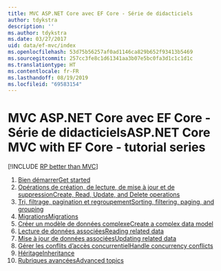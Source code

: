 ```yaml
---
title: MVC ASP.NET Core avec EF Core - Série de didacticiels
author: tdykstra
description: ''
ms.author: tdykstra
ms.date: 03/27/2017
uid: data/ef-mvc/index
ms.openlocfilehash: 53d75b56257af0ad1146ca829b652f93413b5469
ms.sourcegitcommit: 257cc3fe8c1d61341aa3b07e5bc0fa3d1c1c1d1c
ms.translationtype: HT
ms.contentlocale: fr-FR
ms.lasthandoff: 08/19/2019
ms.locfileid: "69583154"
---
```

# <a name="aspnet-core-mvc-with-ef-core---tutorial-series"></a><span data-ttu-id="ffd99-102">MVC ASP.NET Core avec EF Core - Série de didacticiels</span><span class="sxs-lookup"><span data-stu-id="ffd99-102">ASP.NET Core MVC with EF Core - tutorial series</span></span>

[!INCLUDE [RP better than MVC](../../includes/RP-EF/rp-over-mvc.md)]

1. [<span data-ttu-id="ffd99-103">Bien démarrer</span><span class="sxs-lookup"><span data-stu-id="ffd99-103">Get started</span></span>](xref:data/ef-mvc/intro)
1. [<span data-ttu-id="ffd99-104">Opérations de création, de lecture, de mise à jour et de suppression</span><span class="sxs-lookup"><span data-stu-id="ffd99-104">Create, Read, Update, and Delete operations</span></span>](xref:data/ef-mvc/crud)
1. [<span data-ttu-id="ffd99-105">Tri, filtrage, pagination et regroupement</span><span class="sxs-lookup"><span data-stu-id="ffd99-105">Sorting, filtering, paging, and grouping</span></span>](xref:data/ef-mvc/sort-filter-page)
1. [<span data-ttu-id="ffd99-106">Migrations</span><span class="sxs-lookup"><span data-stu-id="ffd99-106">Migrations</span></span>](xref:data/ef-mvc/migrations)
1. [<span data-ttu-id="ffd99-107">Créer un modèle de données complexe</span><span class="sxs-lookup"><span data-stu-id="ffd99-107">Create a complex data model</span></span>](xref:data/ef-mvc/complex-data-model)
1. [<span data-ttu-id="ffd99-108">Lecture de données associées</span><span class="sxs-lookup"><span data-stu-id="ffd99-108">Reading related data</span></span>](xref:data/ef-mvc/read-related-data)
1. [<span data-ttu-id="ffd99-109">Mise à jour de données associées</span><span class="sxs-lookup"><span data-stu-id="ffd99-109">Updating related data</span></span>](xref:data/ef-mvc/update-related-data)
1. [<span data-ttu-id="ffd99-110">Gérer les conflits d’accès concurrentiel</span><span class="sxs-lookup"><span data-stu-id="ffd99-110">Handle concurrency conflicts</span></span>](xref:data/ef-mvc/concurrency)
1. [<span data-ttu-id="ffd99-111">Héritage</span><span class="sxs-lookup"><span data-stu-id="ffd99-111">Inheritance</span></span>](xref:data/ef-mvc/inheritance)
1. [<span data-ttu-id="ffd99-112">Rubriques avancées</span><span class="sxs-lookup"><span data-stu-id="ffd99-112">Advanced topics</span></span>](xref:data/ef-mvc/advanced)
